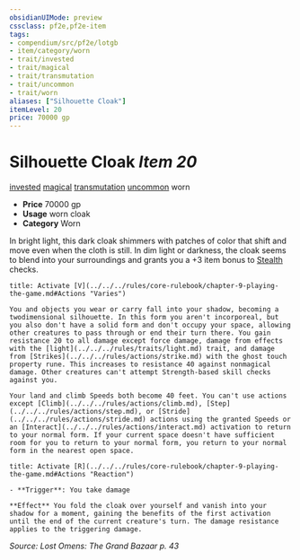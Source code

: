 ```yaml
---
obsidianUIMode: preview
cssclass: pf2e,pf2e-item
tags:
- compendium/src/pf2e/lotgb
- item/category/worn
- trait/invested
- trait/magical
- trait/transmutation
- trait/uncommon
- trait/worn
aliases: ["Silhouette Cloak"]
itemLevel: 20
price: 70000 gp
---
```

# Silhouette Cloak *Item 20*  
[invested](../../../rules/traits/invested.md)  [magical](../../../rules/traits/magical.md)  [transmutation](../../../rules/traits/transmutation.md)  [uncommon](../../../rules/traits/uncommon.md)  worn  

- **Price** 70000 gp
- **Usage** worn cloak
- **Category** Worn

In bright light, this dark cloak shimmers with patches of color that shift and move even when the cloth is still. In dim light or darkness, the cloak seems to blend into your surroundings and grants you a +3 item bonus to [Stealth](../../skills.md#Stealth) checks.

```ad-embed-ability
title: Activate [V](../../../rules/core-rulebook/chapter-9-playing-the-game.md#Actions "Varies")

You and objects you wear or carry fall into your shadow, becoming a twodimensional silhouette. In this form you aren't incorporeal, but you also don't have a solid form and don't occupy your space, allowing other creatures to pass through or end their turn there. You gain resistance 20 to all damage except force damage, damage from effects with the [light](../../../rules/traits/light.md) trait, and damage from [Strikes](../../../rules/actions/strike.md) with the ghost touch property rune. This increases to resistance 40 against nonmagical damage. Other creatures can't attempt Strength-based skill checks against you.

Your land and climb Speeds both become 40 feet. You can't use actions except [Climb](../../../rules/actions/climb.md), [Step](../../../rules/actions/step.md), or [Stride](../../../rules/actions/stride.md) actions using the granted Speeds or an [Interact](../../../rules/actions/interact.md) activation to return to your normal form. If your current space doesn't have sufficient room for you to return to your normal form, you return to your normal form in the nearest open space.
```

```ad-embed-ability
title: Activate [R](../../../rules/core-rulebook/chapter-9-playing-the-game.md#Actions "Reaction")

- **Trigger**: You take damage

**Effect** You fold the cloak over yourself and vanish into your shadow for a moment, gaining the benefits of the first activation until the end of the current creature's turn. The damage resistance applies to the triggering damage.
```

*Source: Lost Omens: The Grand Bazaar p. 43*
